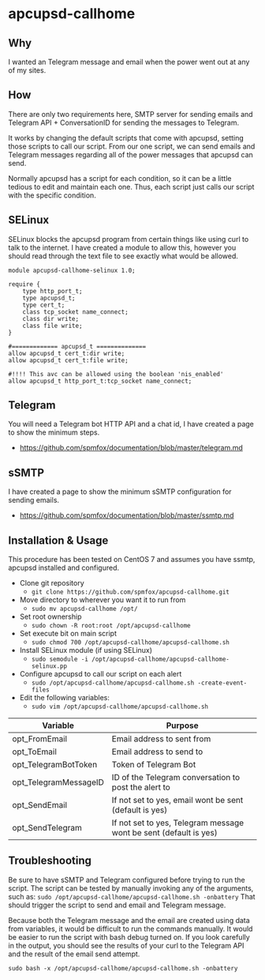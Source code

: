 # apcupsd-callhome

## Why
I wanted an Telegram message and email when the power went out at any of my sites.

## How
There are only two requirements here, SMTP server for sending emails and Telegram API + ConversationID for sending the messages to Telegram.

It works by changing the default scripts that come with apcupsd, setting those scripts to call our script. From our one script, we can send emails and Telegram messages regarding all of the power messages that apcupsd can send.

Normally apcupsd has a script for each condition, so it can be a little tedious to edit and maintain each one. Thus, each script just calls our script with the specific condition.

## SELinux
SELinux blocks the apcupsd program from certain things like using curl to talk to the internet. I have created a module to allow this, however you should read through the text file to see exactly what would be allowed.
```
module apcupsd-callhome-selinux 1.0;

require {
	type http_port_t;
	type apcupsd_t;
	type cert_t;
	class tcp_socket name_connect;
	class dir write;
	class file write;
}

#============= apcupsd_t ==============
allow apcupsd_t cert_t:dir write;
allow apcupsd_t cert_t:file write;

#!!!! This avc can be allowed using the boolean 'nis_enabled'
allow apcupsd_t http_port_t:tcp_socket name_connect;

```

## Telegram
You will need a Telegram bot HTTP API and a chat id, I have created a page to show the minimum steps.
* https://github.com/spmfox/documentation/blob/master/telegram.md

## sSMTP
I have created a page to show the minimum sSMTP configuration for sending emails.
* https://github.com/spmfox/documentation/blob/master/ssmtp.md

## Installation & Usage
This procedure has been tested on CentOS 7 and assumes you have ssmtp, apcupsd installed and configured.
* Clone git repository
  * `git clone https://github.com/spmfox/apcupsd-callhome.git`
* Move directory to wherever you want it to run from
  * `sudo mv apcupsd-callhome /opt/`
* Set root ownership
  * `sudo chown -R root:root /opt/apcupsd-callhome`
* Set execute bit on main script
  * `sudo chmod 700 /opt/apcupsd-callhome/apcupsd-callhome.sh`
* Install SELinux module (if using SELinux)
  * `sudo semodule -i /opt/apcupsd-callhome/apcupsd-callhome-selinux.pp`
* Configure apcupsd to call our script on each alert
  * `sudo /opt/apcupsd-callhome/apcupsd-callhome.sh -create-event-files`
* Edit the following variables:
  * `sudo vim /opt/apcupsd-callhome/apcupsd-callhome.sh`

| Variable | Purpose |
| ---------| ------- |
|opt_FromEmail|Email address to sent from|
|opt_ToEmail|Email address to send to|
|opt_TelegramBotToken|Token of Telegram Bot|
|opt_TelegramMessageID|ID of the Telegram conversation to post the alert to|
|opt_SendEmail|If not set to yes, email wont be sent (default is yes)|
|opt_SendTelegram|If not set to yes, Telegram message wont be sent (default is yes)|


## Troubleshooting
Be sure to have sSMTP and Telegram configured before trying to run the script. The script can be tested by manually invoking any of the arguments, such as:
`sudo /opt/apcupsd-callhome/apcupsd-callhome.sh -onbattery`
That should trigger the script to send and email and Telegram message.

Because both the Telegram message and the email are created using data from variables, it would be difficult to run the commands manually. It would be easier to run the script with bash debug turned on. If you look carefully in the output, you should see the results of your curl to the Telegram API and the result of the email send attempt.

`sudo bash -x /opt/apcupsd-callhome/apcupsd-callhome.sh -onbattery`
